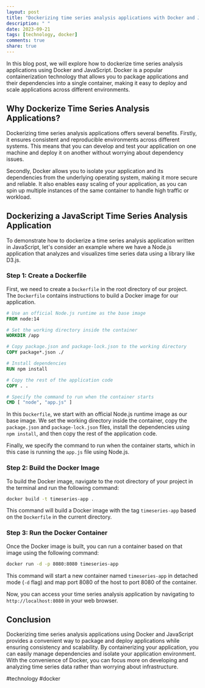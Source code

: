 ```yaml
---
layout: post
title: "Dockerizing time series analysis applications with Docker and Javascript"
description: " "
date: 2023-09-21
tags: [technology, docker]
comments: true
share: true
---
```


In this blog post, we will explore how to dockerize time series analysis applications using Docker and JavaScript. Docker is a popular containerization technology that allows you to package applications and their dependencies into a single container, making it easy to deploy and scale applications across different environments.

## Why Dockerize Time Series Analysis Applications?

Dockerizing time series analysis applications offers several benefits. Firstly, it ensures consistent and reproducible environments across different systems. This means that you can develop and test your application on one machine and deploy it on another without worrying about dependency issues.

Secondly, Docker allows you to isolate your application and its dependencies from the underlying operating system, making it more secure and reliable. It also enables easy scaling of your application, as you can spin up multiple instances of the same container to handle high traffic or workload.

## Dockerizing a JavaScript Time Series Analysis Application

To demonstrate how to dockerize a time series analysis application written in JavaScript, let's consider an example where we have a Node.js application that analyzes and visualizes time series data using a library like D3.js.

### Step 1: Create a Dockerfile

First, we need to create a `Dockerfile` in the root directory of our project. The `Dockerfile` contains instructions to build a Docker image for our application.

```Dockerfile
# Use an official Node.js runtime as the base image
FROM node:14

# Set the working directory inside the container
WORKDIR /app

# Copy package.json and package-lock.json to the working directory
COPY package*.json ./

# Install dependencies
RUN npm install

# Copy the rest of the application code
COPY . .

# Specify the command to run when the container starts
CMD [ "node", "app.js" ]
```

In this `Dockerfile`, we start with an official Node.js runtime image as our base image. We set the working directory inside the container, copy the `package.json` and `package-lock.json` files, install the dependencies using `npm install`, and then copy the rest of the application code.

Finally, we specify the command to run when the container starts, which in this case is running the `app.js` file using Node.js.

### Step 2: Build the Docker Image

To build the Docker image, navigate to the root directory of your project in the terminal and run the following command:

```bash
docker build -t timeseries-app .
```

This command will build a Docker image with the tag `timeseries-app` based on the `Dockerfile` in the current directory.

### Step 3: Run the Docker Container

Once the Docker image is built, you can run a container based on that image using the following command:

```bash
docker run -d -p 8080:8080 timeseries-app
```

This command will start a new container named `timeseries-app` in detached mode (`-d` flag) and map port 8080 of the host to port 8080 of the container.

Now, you can access your time series analysis application by navigating to `http://localhost:8080` in your web browser.

## Conclusion

Dockerizing time series analysis applications using Docker and JavaScript provides a convenient way to package and deploy applications while ensuring consistency and scalability. By containerizing your application, you can easily manage dependencies and isolate your application environment. With the convenience of Docker, you can focus more on developing and analyzing time series data rather than worrying about infrastructure.

#technology #docker